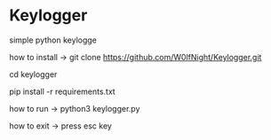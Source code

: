 # Keylogger

simple python keylogge

how to install -> git clone https://github.com/W0lfNight/Keylogger.git

cd keylogger

pip install -r requirements.txt

how to run -> python3 keylogger.py 

how to exit -> press esc key
